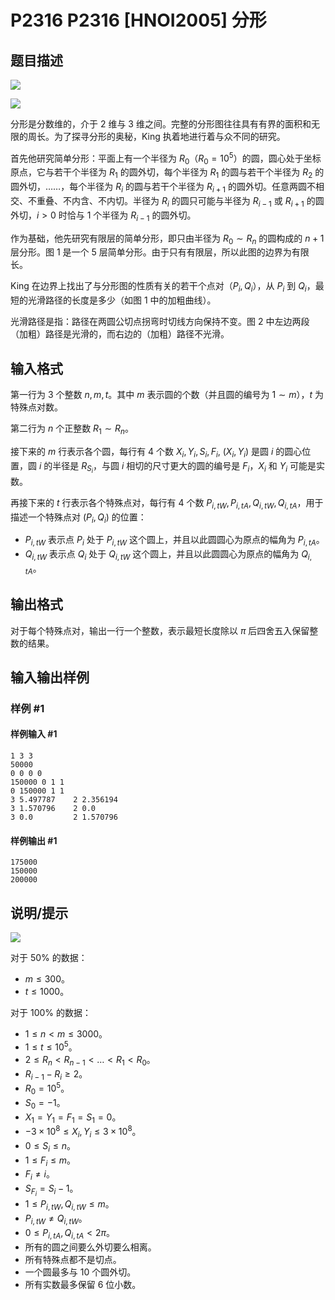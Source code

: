 # P2316 P2316 [HNOI2005] 分形

## 题目描述

$%![](https://cdn.luogu.com.cn/upload/pic/1357.png)$

![](https://cdn.luogu.com.cn/upload/image_hosting/ueifmd4d.png)

![](https://cdn.luogu.com.cn/upload/image_hosting/7pwzb01g.png)

分形是分数维的，介于 $2$ 维与 $3$ 维之间。完整的分形图往往具有有界的面积和无限的周长。为了探寻分形的奥秘，King 执着地进行着与众不同的研究。

首先他研究简单分形：平面上有一个半径为 $R_0$（$R_0 = 10^5$）的圆，圆心处于坐标原点，它与若干个半径为 $R_1$ 的圆外切，每个半径为 $R_1$ 的圆与若干个半径为 $R_2$ 的圆外切，……，每个半径为 $R_i$ 的圆与若干个半径为 $R_{i+1}$ 的圆外切。任意两圆不相交、不重叠、不内含、不内切。半径为 $R_i$ 的圆只可能与半径为 $R_{i-1}$ 或 $R_{i+1}$ 的圆外切，$i > 0$ 时恰与 1 个半径为 $R_{i-1}$ 的圆外切。

作为基础，他先研究有限层的简单分形，即只由半径为 $R_0 \sim R_n$ 的圆构成的 $n + 1$ 层分形。图 $1$ 是一个 $5$ 层简单分形。由于只有有限层，所以此图的边界为有限长。

King 在边界上找出了与分形图的性质有关的若干个点对（$P_i, Q_i$），从 $P_i$ 到 $Q_i$，最短的光滑路径的长度是多少（如图 $1$ 中的加粗曲线）。

光滑路径是指：路径在两圆公切点拐弯时切线方向保持不变。图 $2$ 中左边两段（加粗）路径是光滑的，而右边的（加粗）路径不光滑。

## 输入格式

$%![](https://cdn.luogu.com.cn/upload/pic/1358.png)$

第一行为 $3$ 个整数 $n, m, t$。其中 $m$ 表示圆的个数（并且圆的编号为 $1 \sim m$），$t$ 为特殊点对数。

第二行为 $n$ 个正整数 $R_1 \sim R_n$。

接下来的 $m$ 行表示各个圆，每行有 $4$ 个数 $X_i, Y_i, S_i, F_i$, $(X_i, Y_i)$ 是圆 $i$ 的圆心位置，圆 $i$ 的半径是 $R_{S_i}$，与圆 $i$ 相切的尺寸更大的圆的编号是 $F_i$，$X_i$ 和 $Y_i$ 可能是实数。

再接下来的 $t$ 行表示各个特殊点对，每行有 $4$ 个数 $P_{i,tW}, P_{i,tA}, Q_{i,tW},Q_{i,tA}$，用于描述一个特殊点对 $(P_i, Q_i)$ 的位置：

- $P_{i,tW}$ 表示点 $P_i$ 处于 $P_{i,tW}$ 这个圆上，并且以此圆圆心为原点的幅角为 $P_{i,tA}$。
- $Q_{i,tW}$ 表示点 $Q_i$ 处于 $Q_{i,tW}$ 这个圆上，并且以此圆圆心为原点的幅角为 $Q_{i,tA}$。

## 输出格式

$%![](https://cdn.luogu.com.cn/upload/pic/1359.png)$

对于每个特殊点对，输出一行一个整数，表示最短长度除以 $\pi$ 后四舍五入保留整数的结果。

## 输入输出样例

### 样例 #1

#### 样例输入 #1

```
1 3 3
50000
0 0 0 0
150000 0 1 1
0 150000 1 1
3 5.497787 	  2 2.356194
3 1.570796 	  2 0.0
3 0.0         2 1.570796
```

#### 样例输出 #1

```
175000
150000
200000
```

## 说明/提示

![](https://cdn.luogu.com.cn/upload/pic/1360.png)

对于 $50\%$ 的数据：

- $m \le 300$。
- $t \le 1000$。

对于 $100\%$ 的数据：

- $1 \le n < m \le 3000$。
- $1 \le t \le 10^5$。
- $2 \le R_n < R_{n-1} < \ldots < R_1 < R_0$。
- $R_{i-1} - R_i \ge 2$。
- $R_0 = 10^5$。
- $S_0 = -1$。
- $X_1 = Y_1 = F_1 = S_1 = 0$。
- $-3 \times 10^8 \le X_i, Y_i \le 3 \times 10^8$。
- $0 \le S_i \le n$。
- $1 \le F_i \le m$。
- $F_i \ne i$。
- $S_{F_i} = S_i-1$。
- $1 \le P_{i,tW},Q_{i,tW} \le m$。
- $P_{i,tW} \ne Q_{i,tW}$。
- $0 \le  P_{i,tA},Q_{i,tA} < 2\pi$。
- 所有的圆之间要么外切要么相离。
- 所有特殊点都不是切点。
- 一个圆最多与 $10$ 个圆外切。
- 所有实数最多保留 $6$ 位小数。

